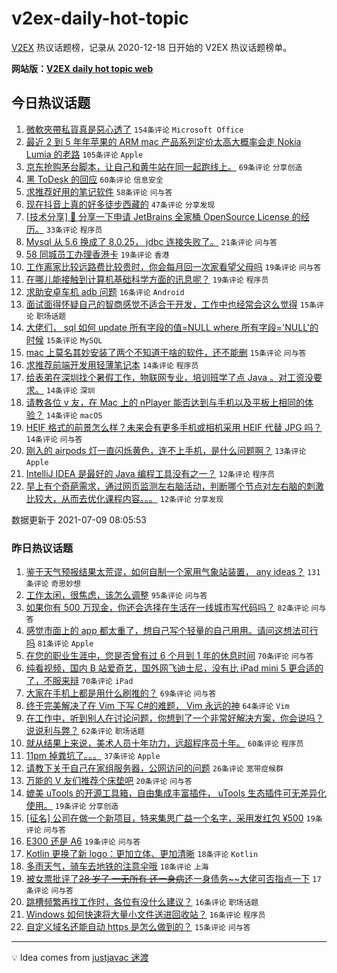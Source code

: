 # v2ex-daily-hot-topic

[V2EX](https://www.v2ex.com/) 热议话题榜，记录从 2020-12-18 日开始的 V2EX 热议话题榜单。

**网站版：[V2EX daily hot topic web](https://boojack.github.io/v2ex-daily-hot-topic-web/)**

## 今日热议话题

<!-- TODAY BEGIN -->

1. [微軟夾帶私貨真是惡心透了](https://www.v2ex.com/t/788507) `154条评论` `Microsoft Office`
1. [最近 2 到 5 年年苹果的 ARM mac 产品系列定价太高大概率会走 Nokia Lumia 的老路](https://www.v2ex.com/t/788428) `105条评论` `Apple`
1. [京东抢购茅台脚本，让自己和黄牛站在同一起跑线上。](https://www.v2ex.com/t/788420) `69条评论` `分享创造`
1. [黑 ToDesk 的回应](https://www.v2ex.com/t/788495) `60条评论` `信息安全`
1. [求推荐好用的笔记软件](https://www.v2ex.com/t/788435) `58条评论` `问与答`
1. [现在抖音上真的好多徒步西藏的](https://www.v2ex.com/t/788442) `47条评论` `分享发现`
1. [[技术分享] 💌 分享一下申请 JetBrains 全家桶 OpenSource License 的经历。](https://www.v2ex.com/t/788434) `33条评论` `程序员`
1. [Mysql 从 5.6 换成了 8.0.25， jdbc 连接失败了。](https://www.v2ex.com/t/788505) `21条评论` `问与答`
1. [58 同城员工办理香港卡](https://www.v2ex.com/t/788510) `19条评论` `香港`
1. [工作离家比较远路费比较贵时，你会每月回一次家看望父母吗](https://www.v2ex.com/t/788476) `19条评论` `问与答`
1. [在哪儿能接触到计算机基础科学方面的讯息呢？](https://www.v2ex.com/t/788418) `19条评论` `程序员`
1. [求助安卓车机 adb 问题](https://www.v2ex.com/t/788431) `16条评论` `Android`
1. [面试面得怀疑自己的智商感觉不适合干开发，工作中也经常会这么觉得](https://www.v2ex.com/t/788506) `15条评论` `职场话题`
1. [大佬们， sql 如何 update 所有字段的值=NULL where 所有字段='NULL'的时候](https://www.v2ex.com/t/788477) `15条评论` `MySQL`
1. [mac 上莫名其妙安装了两个不知道干啥的软件，还不能删](https://www.v2ex.com/t/788432) `15条评论` `问与答`
1. [求推荐前端开发用轻薄笔记本](https://www.v2ex.com/t/788536) `14条评论` `程序员`
1. [给表弟在深圳找个暑假工作，物联网专业，培训班学了点 Java 。对工资没要求。](https://www.v2ex.com/t/788514) `14条评论` `深圳`
1. [请教各位 v 友，在 Mac 上的 nPlayer 能否达到与手机以及平板上相同的体验？](https://www.v2ex.com/t/788474) `14条评论` `macOS`
1. [HEIF 格式的前景怎么样？未来会有更多手机或相机采用 HEIF 代替 JPG 吗？](https://www.v2ex.com/t/788456) `14条评论` `问与答`
1. [刚入的 airpods 灯一直闪烁黄色，连不上手机，是什么问题啊？](https://www.v2ex.com/t/788461) `13条评论` `Apple`
1. [IntelliJ IDEA 是最好的 Java 编程工具没有之一？](https://www.v2ex.com/t/788523) `12条评论` `程序员`
1. [早上有个奇葩需求，通过网页监测左右脑活动，判断哪个节点对左右脑的刺激比较大，从而去优化课程内容。。。](https://www.v2ex.com/t/788473) `12条评论` `分享发现`

数据更新于 2021-07-09 08:05:53

<!-- TODAY END -->

### 昨日热议话题

<!-- YESTERDAY BEGIN -->

1. [鉴于天气预报结果太荒谬，如何自制一个家用气象站装置， any ideas？](https://www.v2ex.com/t/788271) `131条评论` `奇思妙想`
1. [工作太闲，很焦虑，该怎么调整](https://www.v2ex.com/t/788224) `95条评论` `问与答`
1. [如果你有 500 万现金，你还会选择在生活在一线城市写代码吗？](https://www.v2ex.com/t/788304) `82条评论` `问与答`
1. [感觉市面上的 app 都太重了，想自己写个轻量的自己用用。请问这想法可行吗](https://www.v2ex.com/t/788237) `81条评论` `Apple`
1. [在您的职业生涯中，您是否曾有过 6 个月到 1 年的休息时间](https://www.v2ex.com/t/788234) `70条评论` `问与答`
1. [纯看视频，国内 B 站爱奇艺，国外网飞迪士尼，没有比 iPad mini 5 更合适的了，不服来辩](https://www.v2ex.com/t/788213) `70条评论` `iPad`
1. [大家在手机上都是用什么刷推的？](https://www.v2ex.com/t/788217) `69条评论` `问与答`
1. [终于完美解决了在 Vim 下写 C#的难题， Vim 永远的神](https://www.v2ex.com/t/788204) `64条评论` `Vim`
1. [在工作中，听到别人在讨论问题，你想到了一个非常好解决方案，你会说吗？ 说说利与弊？](https://www.v2ex.com/t/788216) `62条评论` `职场话题`
1. [就从结果上来说，美术人员十年功力，远超程序员十年。](https://www.v2ex.com/t/788272) `60条评论` `程序员`
1. [11pm 掉粪坑了。。。](https://www.v2ex.com/t/788265) `37条评论` `Apple`
1. [请教下关于自己在家组服务器，公网访问的问题](https://www.v2ex.com/t/788357) `26条评论` `宽带症候群`
1. [万能的 V 友们推荐个床垫吧](https://www.v2ex.com/t/788318) `20条评论` `问与答`
1. [媲美 uTools 的开源工具箱，自由集成丰富插件， uTools 生态插件可无差异化使用。](https://www.v2ex.com/t/788263) `19条评论` `分享创造`
1. [[征名] 公司在做一个新项目，特来集思广益一个名字，采用发红包 ¥500](https://www.v2ex.com/t/788256) `19条评论` `问与答`
1. [E300 还是 A6](https://www.v2ex.com/t/788229) `19条评论` `问与答`
1. [Kotlin 更换了新 logo：更加立体、更加清晰](https://www.v2ex.com/t/788273) `18条评论` `Kotlin`
1. [多雨天气，骑车去地铁的注意伞哦](https://www.v2ex.com/t/788206) `18条评论` `上海`
1. [被女票批评了~~28 岁了 一无所有 还一身病~~还一身债务~~大佬可否指点一下](https://www.v2ex.com/t/788233) `17条评论` `问与答`
1. [跳槽频繁再找工作时，各位有没什么建议？](https://www.v2ex.com/t/788356) `16条评论` `职场话题`
1. [Windows 如何快速将大量小文件送进回收站？](https://www.v2ex.com/t/788305) `16条评论` `程序员`
1. [自定义域名还能自动 https 是怎么做到的？](https://www.v2ex.com/t/788330) `15条评论` `问与答`

<!-- YESTERDAY END -->

---

💡 Idea comes from [justjavac 迷渡](https://github.com/justjavac/)
